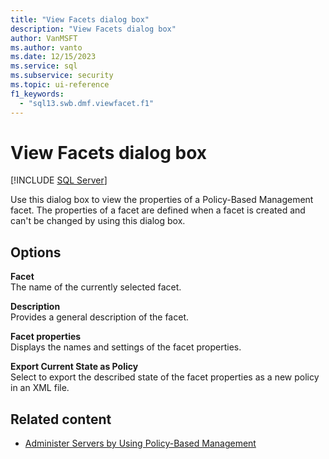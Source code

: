 ```yaml
---
title: "View Facets dialog box"
description: "View Facets dialog box"
author: VanMSFT
ms.author: vanto
ms.date: 12/15/2023
ms.service: sql
ms.subservice: security
ms.topic: ui-reference
f1_keywords:
  - "sql13.swb.dmf.viewfacet.f1"
---
```

# View Facets dialog box

[!INCLUDE [SQL Server](../../includes/applies-to-version/sqlserver.md)]

Use this dialog box to view the properties of a Policy-Based Management facet. The properties of a facet are defined when a facet is created and can't be changed by using this dialog box.

## Options

**Facet**  
The name of the currently selected facet.

**Description**  
Provides a general description of the facet.

**Facet properties**  
Displays the names and settings of the facet properties.

**Export Current State as Policy**  
Select to export the described state of the facet properties as a new policy in an XML file.

## Related content

- [Administer Servers by Using Policy-Based Management](administer-servers-by-using-policy-based-management.md)

